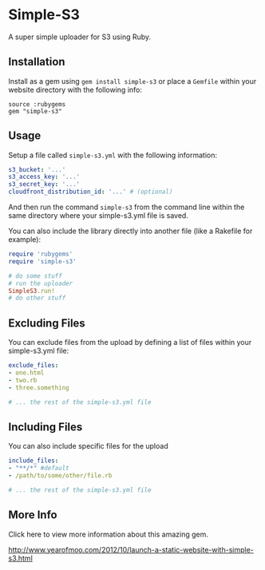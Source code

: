 # Simple-S3

A super simple uploader for S3 using Ruby.

## Installation

Install as a gem using `gem install simple-s3` or place a `Gemfile` within your website directory with the following info:

```gemfile
source :rubygems
gem "simple-s3"
``` 

## Usage

Setup a file called `simple-s3.yml` with the following information:

```yaml
s3_bucket: '...'
s3_access_key: '...'
s3_secret_key: '...'
cloudfront_distribution_id: '...' # (optional)
```

And then run the command `simple-s3` from the command line within the same directory where your simple-s3.yml file is saved.

You can also include the library directly into another file (like a Rakefile for example):

```ruby
require 'rubygems'
require 'simple-s3'

# do some stuff
# run the uploader
SimpleS3.run!
# do other stuff
```

## Excluding Files

You can exclude files from the upload by defining a list of files within your simple-s3.yml file:

```yaml
exclude_files:
- one.html
- two.rb
- three.something

# ... the rest of the simple-s3.yml file
```

## Including Files

You can also include specific files for the upload

```yaml
include_files:
- "**/*" #default
- /path/to/some/other/file.rb

# ... the rest of the simple-s3.yml file
```

## More Info

Click here to view more information about this amazing gem.

http://www.yearofmoo.com/2012/10/launch-a-static-website-with-simple-s3.html
